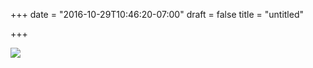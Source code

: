 +++
date = "2016-10-29T10:46:20-07:00"
draft = false
title = "untitled"

+++

<img src="https://s3-us-west-2.amazonaws.com/ginput/20161028_01_264.jpg">

